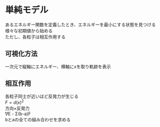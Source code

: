 # 単純モデル
あるエネルギー関数を定義したとき、エネルギーを最小にする状態を見つける  
様々な初期値から始める  
ただし、各粒子は相互作用する  

## 可視化方法
一次元で縦軸にエネルギー、横軸にxを取り軌跡を表示

## 相互作用
各粒子同士が近いほど反発力が生じる  
$F = d(x)^2$  
方向×反発力  
∇E - Σ(b-a)F  
bとaの全ての組み合わせを求める  
